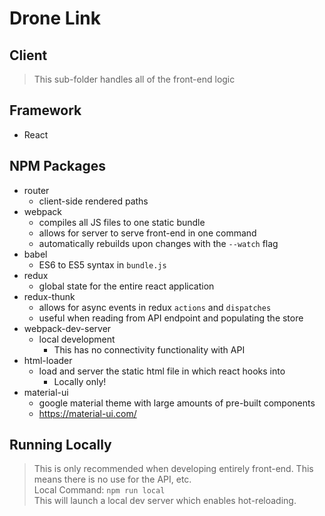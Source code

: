 # Drone Link

## Client
> This sub-folder handles all of the front-end logic

## Framework
- React
## NPM Packages 
- router
	- client-side rendered paths
 - webpack
	 - compiles all JS files to one static bundle
	 - allows for server to serve front-end in one command
	 - automatically rebuilds upon changes with the ``--watch`` flag
- babel
	- ES6 to ES5 syntax in ``bundle.js`` 
- redux
	- global state for the entire react application
- redux-thunk
	- allows for async events in redux ``actions`` and ``dispatches``
	- useful when reading from API endpoint and populating the store
- webpack-dev-server
	- local development
		- This has no connectivity functionality with API
- html-loader
	- load and server the static html file in which react hooks into
		- Locally only!
- material-ui
	- google material theme with large amounts of pre-built components
	- https://material-ui.com/

## Running Locally 
> This is only recommended when developing entirely front-end. This means there is no use for the API, etc. <br/>
> Local Command: ``npm run local`` <br/>
> This will launch a local dev server which enables hot-reloading.